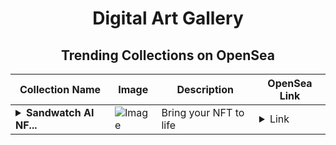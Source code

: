 <div align="center">

# Digital Art Gallery

## Trending Collections on OpenSea

| Collection Name                       | Image                                                                                     | Description                       | OpenSea Link                                                                                          |
|---------------------------------------|-------------------------------------------------------------------------------------------|-----------------------------------|--------------------------------------------------------------------------------------------------------|
| **<details><summary>Sandwatch AI NF...</summary>Sandwatch AI NFTs</details>** | ![Image](https://i.seadn.io/s/raw/files/2dd6c9028edcf928c8f73236bf086518.png?w=500&auto=format?w=200&auto=format) | Bring your NFT to life | <details><summary>Link</summary>[Sandwatch AI NFTs](https://opensea.io/collection/sandwatch-ai-nfts-3)</details> |

</div>